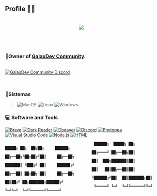 ## Profile 👤👑
<h1 align="center">
  <a href="https://git.io/typing-svg">
   <img src="https://readme-typing-svg.herokuapp.com/?lines=GalaxLB;%20I'm+GalaxLB!&center=true&size=40&color=800080">
  </a>
</h1>                                                                         
<br>                                                                              
<p align="center">
<h3></br>👑Owner of <a href="https://discord.gg/tejYFePtaB">GalaxDev Community</a>.  </h3>
<p>
<br>
 <a href="https://discord.gg/tejYFePtaB">
 <img alt="GalaxDev Community Discord" src="https://discordapp.com/api/guilds/996842633416683702/widget.png">
</a>
</p>
</br>
<h3>🧠Sistemas</h3> 

>![MacOS](https://img.shields.io/badge/mac%20os-000000?style=for-the-badge&logo=apple&logoColor=white) ![Linux](https://img.shields.io/badge/Linux-FCC624?style=for-the-badge&logo=linux&logoColor=black) ![Windows](https://img.shields.io/badge/Windows-0078D6?style=for-the-badge&logo=windows&logoColor=white)

  <h3>💻 Software and Tools</h3>

  <p>
      <a href="#"><img alt="Brave" src="https://img.shields.io/badge/-Brave-FB542B?logo=brave&logoColor=white"></a>
      <a href="#"><img alt="Dark Reader" src="https://img.shields.io/badge/-Dark%20Reader-141E24?logo=dark-reader&logoColor=white"></a>
      <a href="#"><img alt="Dbeaver" src="https://custom-icon-badges.demolab.com/badge/-Dbeaver-372923?logo=dbeaver-mono&logoColor=white"></a>
      <a href="#"><img alt="Discord" src="https://img.shields.io/badge/-Discord-5865F2.svg?logo=discord&logoColor=white"></a>     
      <a href="#"><img alt="Photopea" src="https://img.shields.io/badge/Photopea-18A497?logo=photopea&logoColor=white"></a>            
      <a href="#"><img alt="Visual Studio Code" src="https://img.shields.io/badge/Visual%20Studio%20Code-0078d7.svg?logo=visual-studio-code&logoColor=white"></a>
     <a href="https://github.com/search?q=user%3ADenverCoder1+language%3Ajavascript"><img alt="Node.js" src="https://img.shields.io/badge/Node.js-43853D.svg?logo=node.js&logoColor=white"></a>
    <a href="https://github.com/search?q=user%3ADenverCoder1+language%3Ahtml"><img alt="HTML" src="https://img.shields.io/badge/HTML-E34F26.svg?logo=html5&logoColor=white"></a>
  </p>

   
</details>




```
                                         ██████╗  █████╗ ██╗      █████╗ ██╗  ██╗██╗     ██████╗ 
                                        ██╔════╝ ██╔══██╗██║     ██╔══██╗╚██╗██╔╝██║     ██╔══██╗
                                        ██║  ███╗███████║██║     ███████║ ╚███╔╝ ██║     ██████╔╝
                                        ██║   ██║██╔══██║██║     ██╔══██║ ██╔██╗ ██║     ██╔══██╗
                                        ╚██████╔╝██║  ██║███████╗██║  ██║██╔╝ ██╗███████╗██████╔╝
                                         ╚═════╝ ╚═╝  ╚═╝╚══════╝╚═╝  ╚═╝╚═╝  ╚═╝╚══════╝╚═════╝ 
```

